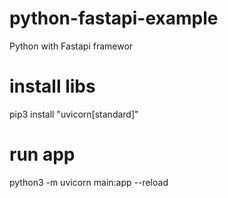 # python-fastapi-example
Python with Fastapi framewor

# install libs
pip3 install "uvicorn[standard]”

# run app
python3 -m uvicorn main:app --reload
